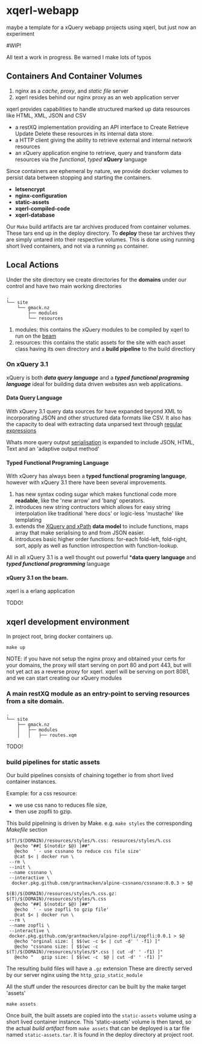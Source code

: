 # xqerl-webapp
maybe a template for a xQuery webapp projects using xqerl, but just now an experiment


#WIP!

All text a work in progress. Be warned I make lots of typos



## Containers And Container Volumes

1. nginx as a *cache*, *proxy*, and *static file* server
2. xqerl resides behind our nginx proxy as an web application server

xqerl provides capabilities to handle structured marked up data resources like HTML, XML, JSON and CSV
 - a restXQ implementation providing an API interface to Create Retrieve Update Delete these resources in its internal data store.
 - a HTTP client giving the ability to retrieve external and internal network resources 
 - an xQuery application engine to retrieve, query and transform data resources via the *functional*, *typed* **xQuery** language

Since containers are ephemeral by nature, 
we provide docker volumes to persist data between stopping and starting the containers.

 - **letsencrypt**
 - **nginx-configuration** 
 - **static-assets** 
 - **xqerl-compiled-code**
 - **xqerl-database**


Our `Make` build artifacts are tar archives produced from container volumes.
These tars end up in the deploy directory. 
To **deploy** these tar archives they are simply untared into their respective volumes. 
This is done using running short lived containers, and not via a running `ps` container.

## Local Actions

Under the site directory we create directories 
for the **domains** under our control and have 
two main working directories

```
.
└── site
    └── gmack.nz
        ├── modules
        └── resources
```

 1. modules:   this contains the xQuery modules to be compiled by xqerl to run on the [beam](https://en.wikipedia.org/wiki/BEAM_(Erlang_virtual_machine))
 2. resources: this contains the static assets for the site with each asset class 
 having its own directory and a **build pipeline** to the build directiory


### On xQuery 3.1

xQuery is both ***data query language*** and a ***typed functional programing language*** ideal for building data driven
websites asn web applications.

#### Data Query Language

With xQuery 3.1 query data sources for have expanded beyond XML to incorporating JSON 
and other structured data formats like CSV. It also has the capacity to deal with 
extracting data unparsed text through [regular expressions](https://www.regular-expressions.info/xpath.html)

Whats more query output [serialisation](https://www.w3.org/TR/xslt-xquery-serialization-31) is expanded to include
JSON, HTML, Text and an 'adaptive output method'

#### Typed Functional Programing Language

With xQuery has always been a **typed functional programing language**, however with xQuery 3.1 there have been several improvements.

1. has new syntax coding sugar which makes functional code more **readable**, like the 'new arrow' and 'bang' operators.
2. introduces new string contructors which allows for easy string interpolation like traditional 'here docs' or logic-less 'mustache' like templating
3. extends the [XQuery and xPath](https://www.w3.org/TR/xpath-datamodel) **data model** to include functions, maps array that make serialising to and from JSON easier.
4. introduces basic higher order functions: for-each fold-left, fold-right, sort, apply as well as function introspection with function-lookup.

All in all xQuery 3.1  is a well thought out powerful ***data query language** and ***typed functional programming*** language 

#### xQuery 3.1 on the beam.

xqerl is a erlang application 

TODO!


## xqerl development environment

In project root, bring docker containers up.


```
make up
```

NOTE: if you have not setup the nginx proxy and obtained your certs for your domains, 
the proxy will start serving on port 80 and port 443, but will not yet act as a reverse proxy for xqerl. 
xqerl will be serving on port 8081, and we can start creating our xQuery modules

### A main restXQ module as an entry-point to serving resources from a site domain.
```
.
└── site
    ├── gmack.nz
    │   ├── modules
    │   │   ├── routes.xqm

```

TODO!


###  build pipelines for static assets

Our build pipelines consists of chaining together io from short lived container instances.

Example: for a css resource:
 - we use css nano to reduces file size,
 - then use zopfli to gzip.

This build pipelining is driven by Make. 
e.g. `make styles` the corresponding  *Makefile* section

 ```
$(T)/$(DOMAIN)/resources/styles/%.css: resources/styles/%.css
	@echo "##[ $(notdir $@) ]##"
	@echo  ' - use cssnano to reduce css file size'
	@cat $< | docker run \
  --rm \
  --init \
  --name cssnano \
  --interactive \
   docker.pkg.github.com/grantmacken/alpine-cssnano/cssnano:0.0.3 > $@

$(B)/$(DOMAIN)/resources/styles/%.css.gz: $(T)/$(DOMAIN)/resources/styles/%.css
	@echo "##[ $(notdir $@) ]##"
	@echo  ' - use zopfli to gzip file'
	@cat $< | docker run \
  --rm \
  --name zopfli \
  --interactive \
  docker.pkg.github.com/grantmacken/alpine-zopfli/zopfli:0.0.1 > $@
	@echo "orginal size: [ $$(wc -c $< | cut -d' ' -f1) ]"
	@echo "cssnano size: [ $$(wc -c $(T)/$(DOMAIN)/resources/styles/$*.css | cut -d' ' -f1) ]"
	@echo "   gzip size: [ $$(wc -c  $@ | cut -d' ' -f1) ]"
```

The resulting build files will have a `.gz` extension
These are directly served by our server nginx using the `http_gzip_static_module`

All the stuff under the resources director can be built by the make target 'assets'

```
make assets
```
Once built, the built assets are copied into the `static-assets` volume using a short lived container instance. This 'static-assets' volume is then tared, so the actual  *build artifact* from `make assets` that can be deployed is a tar file named `static-assets.tar`. It is found in the deploy directory at project root.

<!--
However before we deploy, we should run some *local* tests on a running container instance.

## Github Actions

1. build phases => produce tar archives => untar into container volumes
 - TODO
2. running container test phases
  - xqerl container tests:
    - bring xqerl container up
    - use xqerl container internal IPAddress and published port to test restXQ routes
  - proxy container tests:
    - add domain under test to /etc/hosts
    - curl tests using domain to check behaviour of proxy
3. google cloud deploy phase
  - move tars into GCE host
  - untar tars into respective volumes
  - compile xqerl code
  - reload proxy





-->











<!--

# WIP! Some notes below

## Using docker-compose

The docker-compose tooling consists of 2 files

 1. docker-compose.yml
 2. .env

 docker-compose will bring your local container environment up 

 1. images: start up containers in right order - xqerl before nginx
 2. volumes: preference for portable named volumes over bind volumes
             the only thing we bind is the xqerl `./bin` dir so we can develop and run escripts
             we do not use this ./bin bind or any binds on the production server.
 3. network: network is external, so we make sure is is there before we start
 3. ports: 
   - openresty  accepts request on ports 80 443. All port 80 request are redirected to port 443
   - xqerl accepts requests on port 8081. All request traffic to xqerl comes from openresty.
     In most cases openresty will behave as a reverse proxy for xqerl

On the production host fire-walled internet ingress is **only** via ports 80 443.
The only other port we have open is the SSH port.



# STEPS

## bring containers up

```
make up
```

## preview what we are doing, by altering hosts file

Under the site directory we create directories for the **domains** under our control.


```
.
└── site
    ├── gmack.nz
    │   ├── modules
    │   │   ├── routes.xqm
    │   ├── resources
    │   │   ├── icons
    │   │   │   └── article.svg
    │   │   └── styles
    │   │       └── main.css
```


## **xqerl-compiled-code** volume 

To compile our xQuery modules to run on our locally running `xq`container, 
we pop into our working site based on our `${domain}` ( set in .env ).
then run `make`

```
source .env
pushd site/${DOMAIN}
make
popd
```

Running make will populate the **xqerl-compiled-code** volume


## adding certs to local development *letsencrypt volume*

We are going to replicate the production *letsencrypt volume*.
To do this we `tar` certs from remote production site and 
install on our local development *letsencypt volume*.

```
pushd proxy
make certsToHost
popd
```


## nginx configuration

The nginx configuration file reside in a volume named **nginx-conguration** 

The directory *nginx configuration* file is conf
The build process just copies file from the *conf* directory into the `./.build/nginx/conf` directory
Once the build files are in place the build process will copy the files into the **nginx-configuration** volume

```
pushd proxy
make
popd
```

There is also a watch target which can be run in a terminal

```
pushd proxy
make watch-confs
popd
```

This uploads a changed file into the *nginx-configuration* volume,
then tests the configuration and reloads nginx. 

## static assets pipeline

```
source .env
pushd site/${DOMAIN}
make assets-build
popd

TODO!






-->
 








<!--

WIP TODO: SECTIONS

## example: building a micropub server implementation 

## Using github actions


## Container Hosting 

  - Google Compute Engine (GCE)
  - ingress: controlling ports
  - using the gcloud client

## Proxy Server Container

 - CI pipeline setup on 'github actions'
 - a nginx configuration for generic routing via site domain 
 - secure setup
   - obtaining letsencrypt TLS certs with SNI certs 
   - TLS lockdown headers, rerouting port 80
   - OAuth2 Token Bearer authentication
 - generic proxy pass
 - cache server
 - static file server


## xqerl Web App

This repos web site development environment 
consist of the bundle of site **domains** I can manage 
under a TLS common name.

```
└── site
    ├── gmack.nz
    │   ├── Makefile
    │   ├── modules
    │   │   └── routes.xqm
    │   └── resources
    │       ├── icons
    │       │   ├── article.svg
    │       ├── images
    │       ├── scripts
    │       └── styles
    │           └── main.css
    ├── example.com
    ├── example2.com
```

A xqerl app consists of 
   - a module which establishes restXQ routes ( routes.xqm )
   - xQuery modules for querying, transforming, storing and viewing data resources

At the moment `site/gmack.nz` modules look like this

```
gmack.nz
├── Makefile
├── modules
│   ├── micropub.xqm
│   ├── newBase60.xqm
│   ├── render-feed.xqm
│   ├── render-note.xqm
│   └── routes.xqm
```

The build order of compiling is important,
as some xQuery modules depend upon others.

The build sequence, can be defined in the Makefile.

1. stand alone utility modules e.g.  newBase60
2. the publish libs that perform Create Retrieve Update Deletes operation on data
3. the render HTML view libs  
4. restXQ lib




To build the app...

```
cd site/gmack.nz
```


-->


